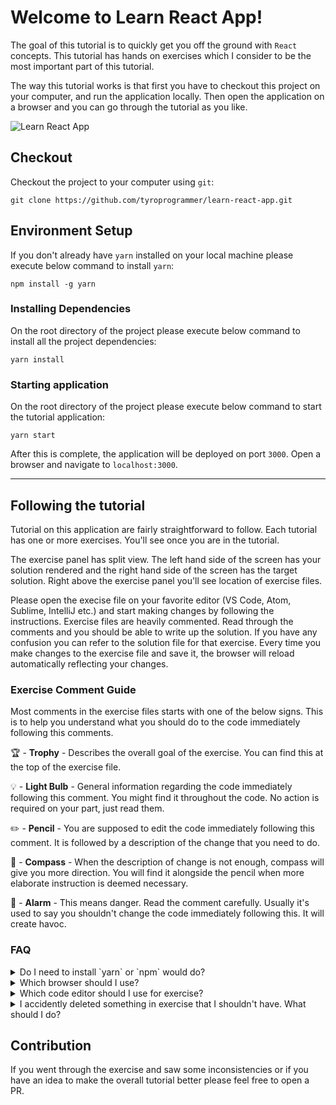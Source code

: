 # Welcome to Learn React App!

The goal of this tutorial is to quickly get you off the ground with `React` concepts. This tutorial has hands on exercises which I consider to be the most important part of this tutorial.

The way this tutorial works is that first you have to checkout this project on your computer, and run the application locally. Then open the application on a browser and you can go through the tutorial as you like.

![Learn React App](./public/Learn_React_App.gif "Learn React App")


## Checkout

Checkout the project to your computer using `git`:

```
git clone https://github.com/tyroprogrammer/learn-react-app.git
```

## Environment Setup

If you don't already have `yarn` installed on your local machine please execute below command to install `yarn`:

```
npm install -g yarn
```

### Installing Dependencies

On the root directory of the project please execute below command to install all the project dependencies:
```
yarn install
```

### Starting application

On the root directory of the project please execute below command to start the tutorial application:

```
yarn start
```
After this is complete, the application will be deployed on port `3000`. Open a browser and navigate to `localhost:3000`.

-----

## Following the tutorial

Tutorial on this application are fairly straightforward to follow. Each tutorial has one or more exercises. You'll see once you are in the tutorial.

The exercise panel has split view. The left hand side of the screen has your solution rendered and the right hand side of the screen has the target solution.
Right above the exercise panel you'll see location of exercise files.

Please open the execise file on your favorite editor (VS Code, Atom, Sublime, IntelliJ etc.) and start making changes by following the instructions. Exercise files are heavily commented. Read through the comments and you should be able to write up the solution. If you have any confusion you can refer to the solution file for that exercise. Every time you make changes to the exercise file and save it, the browser will reload automatically reflecting your changes.

### Exercise Comment Guide

Most comments in the exercise files starts with one of the below signs. This is to help you understand what you should do to the code immediately following this comments.

🏆 - **Trophy** - Describes the overall goal of the exercise. You can find this at the top of the exercise file.

💡 - **Light Bulb** - General information regarding the code immediately following this comment. You might find it throughout the code. No action is required on your part, just read them.

✏️   - **Pencil** - You are supposed to edit the code immediately following this comment. It is followed by a description of the change that you need to do.

🧭  - **Compass** - When the description of change is not enough, compass will give you more direction. You will find it alongside the pencil when more elaborate instruction is deemed necessary.

🚨 - **Alarm** - This means danger. Read the comment carefully. Usually it's used to say you shouldn't change the code immediately following this. It will create havoc.

### FAQ

<details>
    <summary>Do I need to install `yarn` or `npm` would do?</summary>
    <p>You don't really need yarn. Just use npm if you like.</p>
</details>

<details>
    <summary>Which browser should I use?</summary>
    <p>This tutorial has been tested in Chrome only so I highly recommend you use Chrome.</p>
</details>

<details>
    <summary>Which code editor should I use for exercise?</summary>
    <p>Anything really (Sublime, Atom, VS Code, IntelliJ) - its your preference.</p>
</details>

<details>
    <summary>I accidently deleted something in exercise that I shouldn't have. What should I do?</summary>
    <p>The easiest way is to just revert back to the previous version on your editor. If you want to start anew, then just checkout that particular file from github again using something like:<pre><code>git checkout HEAD --  exercise/01-helloWorld.js</code></pre>
    </p>
</details>

## Contribution

If you went through the exercise and saw some inconsistencies or if you have an idea to make the overall tutorial better please feel free to open a PR.